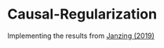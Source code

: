 # Causal-Regularization
Implementing the results from [Janzing (2019)](https://arxiv.org/abs/1906.12179)
